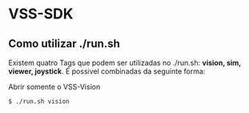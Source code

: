 VSS-SDK 
=======

Como utilizar ./run.sh
----------------------
Existem quatro Tags que podem ser utilizadas no ./run.sh: **vision, sim, viewer, joystick**. É possivel combinadas da seguinte forma:

Abrir somente o VSS-Vision
```
$ ./run.sh vision
```